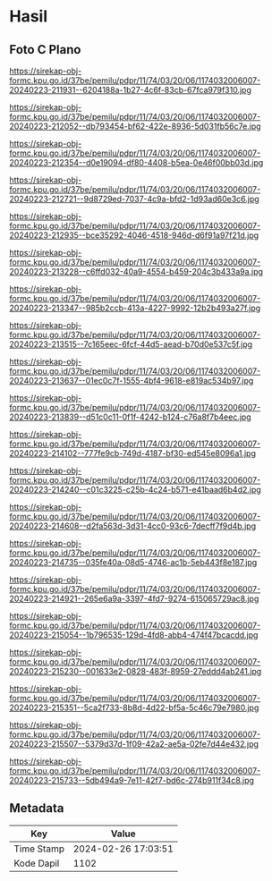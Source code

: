 # Hasil

## Foto C Plano

https://sirekap-obj-formc.kpu.go.id/37be/pemilu/pdpr/11/74/03/20/06/1174032006007-20240223-211931--6204188a-1b27-4c6f-83cb-67fca979f310.jpg

https://sirekap-obj-formc.kpu.go.id/37be/pemilu/pdpr/11/74/03/20/06/1174032006007-20240223-212052--db793454-bf62-422e-8936-5d031fb56c7e.jpg

https://sirekap-obj-formc.kpu.go.id/37be/pemilu/pdpr/11/74/03/20/06/1174032006007-20240223-212354--d0e19094-df80-4408-b5ea-0e46f00bb03d.jpg

https://sirekap-obj-formc.kpu.go.id/37be/pemilu/pdpr/11/74/03/20/06/1174032006007-20240223-212721--9d8729ed-7037-4c9a-bfd2-1d93ad60e3c6.jpg

https://sirekap-obj-formc.kpu.go.id/37be/pemilu/pdpr/11/74/03/20/06/1174032006007-20240223-212935--bce35292-4046-4518-946d-d6f91a97f21d.jpg

https://sirekap-obj-formc.kpu.go.id/37be/pemilu/pdpr/11/74/03/20/06/1174032006007-20240223-213228--c6ffd032-40a9-4554-b459-204c3b433a9a.jpg

https://sirekap-obj-formc.kpu.go.id/37be/pemilu/pdpr/11/74/03/20/06/1174032006007-20240223-213347--985b2ccb-413a-4227-9992-12b2b493a27f.jpg

https://sirekap-obj-formc.kpu.go.id/37be/pemilu/pdpr/11/74/03/20/06/1174032006007-20240223-213515--7c165eec-6fcf-44d5-aead-b70d0e537c5f.jpg

https://sirekap-obj-formc.kpu.go.id/37be/pemilu/pdpr/11/74/03/20/06/1174032006007-20240223-213637--01ec0c7f-1555-4bf4-9618-e819ac534b97.jpg

https://sirekap-obj-formc.kpu.go.id/37be/pemilu/pdpr/11/74/03/20/06/1174032006007-20240223-213839--d51c0c11-0f1f-4242-b124-c76a8f7b4eec.jpg

https://sirekap-obj-formc.kpu.go.id/37be/pemilu/pdpr/11/74/03/20/06/1174032006007-20240223-214102--777fe9cb-749d-4187-bf30-ed545e8096a1.jpg

https://sirekap-obj-formc.kpu.go.id/37be/pemilu/pdpr/11/74/03/20/06/1174032006007-20240223-214240--c01c3225-c25b-4c24-b571-e41baad6b4d2.jpg

https://sirekap-obj-formc.kpu.go.id/37be/pemilu/pdpr/11/74/03/20/06/1174032006007-20240223-214608--d2fa563d-3d31-4cc0-93c6-7decff7f9d4b.jpg

https://sirekap-obj-formc.kpu.go.id/37be/pemilu/pdpr/11/74/03/20/06/1174032006007-20240223-214735--035fe40a-08d5-4746-ac1b-5eb443f8e187.jpg

https://sirekap-obj-formc.kpu.go.id/37be/pemilu/pdpr/11/74/03/20/06/1174032006007-20240223-214921--265e6a9a-3397-4fd7-9274-615065729ac8.jpg

https://sirekap-obj-formc.kpu.go.id/37be/pemilu/pdpr/11/74/03/20/06/1174032006007-20240223-215054--1b796535-129d-4fd8-abb4-474f47bcacdd.jpg

https://sirekap-obj-formc.kpu.go.id/37be/pemilu/pdpr/11/74/03/20/06/1174032006007-20240223-215230--001633e2-0828-483f-8959-27eddd4ab241.jpg

https://sirekap-obj-formc.kpu.go.id/37be/pemilu/pdpr/11/74/03/20/06/1174032006007-20240223-215351--5ca2f733-8b8d-4d22-bf5a-5c46c79e7980.jpg

https://sirekap-obj-formc.kpu.go.id/37be/pemilu/pdpr/11/74/03/20/06/1174032006007-20240223-215507--5379d37d-1f09-42a2-ae5a-02fe7d44e432.jpg

https://sirekap-obj-formc.kpu.go.id/37be/pemilu/pdpr/11/74/03/20/06/1174032006007-20240223-215733--5db494a9-7e11-42f7-bd6c-274b911f34c8.jpg


## Metadata

| Key        | Value               |
| ---------- | ------------------- |
| Time Stamp | 2024-02-26 17:03:51 |
| Kode Dapil | 1102                |



